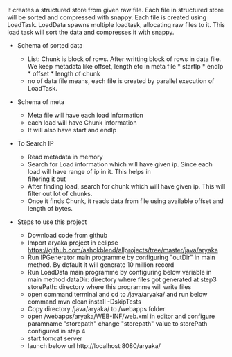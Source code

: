 It creates a structured store from given raw file. Each file in structured store will be sorted and compressed with snappy. Each file is created using LoadTask. LoadData spawns multiple loadtask, allocating raw files to it. This load task will sort the data and compresses it with snappy.

* Schema of sorted data
   * List<Chunk>: Chunk is block of rows. After writting block of rows in data file. We keep metadata like offset, length etc 
                  in meta file
                  * startIp
                  * endIp
                  * offset
                  * length of chunk
   * no of data file means, each file is created by parallel execution of LoadTask.

* Schema of meta
    * Meta file will have each load information
    * each load will have Chunk information
    * It will also have start and endIp
    
    
* To Search IP
   * Read metadata in memory
   * Search for Load information which will have given ip. Since each load will have range of ip in it. This helps in  
     filtering it out
   * After finding load, search for chunk which will have given ip. This will filter out lot of chunks.
   * Once it finds Chunk, it reads data from file using available offset and length of bytes.
 

    
* Steps to use this project
  * Download code from github
  * Import aryaka project in eclipse https://github.com/ashokblend/allprojects/tree/master/java/aryaka
  * Run IPGenerator main programme by configuring "outDir" in main method. By default it will generate 10 million record
  * Run LoadData main programme by configuring below variable in main method
     dataDir: directory where files got generated at step3
     storePath: directory where this programme will write files
  * open command terminal and cd to <downloadedproject>/java/aryaka/ and run below command
     mvn clean install -DskipTests
  * Copy directory <downloadedproject>/java/aryaka/ to <tomcat>/webapps folder
  * open <tomcat>/webapps/aryaka/WEB-INF/web.xml in editor and configure paramname "storepath"
    change "storepath" value to storePath configured in step 4
  * start tomcat server
  * launch below url
      http://localhost:8080/aryaka/
      


